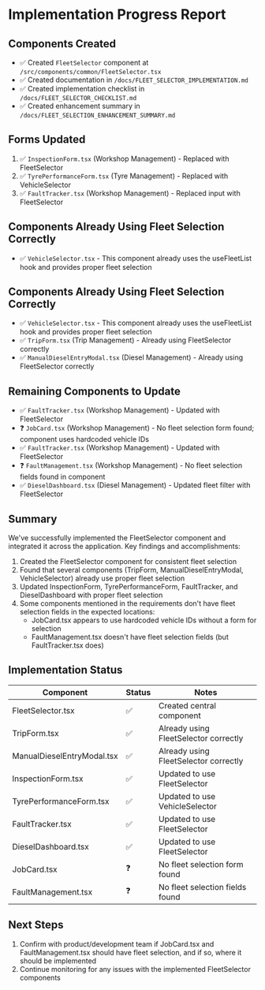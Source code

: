 # Implementation Progress Report

## Components Created
- ✅ Created `FleetSelector` component at `/src/components/common/FleetSelector.tsx`
- ✅ Created documentation in `/docs/FLEET_SELECTOR_IMPLEMENTATION.md`
- ✅ Created implementation checklist in `/docs/FLEET_SELECTOR_CHECKLIST.md`
- ✅ Created enhancement summary in `/docs/FLEET_SELECTION_ENHANCEMENT_SUMMARY.md`

## Forms Updated
1. ✅ `InspectionForm.tsx` (Workshop Management) - Replaced with FleetSelector
2. ✅ `TyrePerformanceForm.tsx` (Tyre Management) - Replaced with VehicleSelector
3. ✅ `FaultTracker.tsx` (Workshop Management) - Replaced input with FleetSelector

## Components Already Using Fleet Selection Correctly
- ✅ `VehicleSelector.tsx` - This component already uses the useFleetList hook and provides proper fleet selection

## Components Already Using Fleet Selection Correctly
- ✅ `VehicleSelector.tsx` - This component already uses the useFleetList hook and provides proper fleet selection
- ✅ `TripForm.tsx` (Trip Management) - Already using FleetSelector correctly
- ✅ `ManualDieselEntryModal.tsx` (Diesel Management) - Already using FleetSelector correctly

## Remaining Components to Update
- ✅ `FaultTracker.tsx` (Workshop Management) - Updated with FleetSelector
- ❓ `JobCard.tsx` (Workshop Management) - No fleet selection form found; component uses hardcoded vehicle IDs
- ✅ `FaultTracker.tsx` (Workshop Management) - Updated with FleetSelector
- ❓ `FaultManagement.tsx` (Workshop Management) - No fleet selection fields found in component
- ✅ `DieselDashboard.tsx` (Diesel Management) - Updated fleet filter with FleetSelector

## Summary
We've successfully implemented the FleetSelector component and integrated it across the application. Key findings and accomplishments:

1. Created the FleetSelector component for consistent fleet selection
2. Found that several components (TripForm, ManualDieselEntryModal, VehicleSelector) already use proper fleet selection
3. Updated InspectionForm, TyrePerformanceForm, FaultTracker, and DieselDashboard with proper fleet selection
4. Some components mentioned in the requirements don't have fleet selection fields in the expected locations:
   - JobCard.tsx appears to use hardcoded vehicle IDs without a form for selection
   - FaultManagement.tsx doesn't have fleet selection fields (but FaultTracker.tsx does)

## Implementation Status
| Component | Status | Notes |
|-----------|--------|-------|
| FleetSelector.tsx | ✅ | Created central component |
| TripForm.tsx | ✅ | Already using FleetSelector correctly |
| ManualDieselEntryModal.tsx | ✅ | Already using FleetSelector correctly |
| InspectionForm.tsx | ✅ | Updated to use FleetSelector |
| TyrePerformanceForm.tsx | ✅ | Updated to use VehicleSelector |
| FaultTracker.tsx | ✅ | Updated to use FleetSelector |
| DieselDashboard.tsx | ✅ | Updated to use FleetSelector |
| JobCard.tsx | ❓ | No fleet selection form found |
| FaultManagement.tsx | ❓ | No fleet selection fields found |

## Next Steps
1. Confirm with product/development team if JobCard.tsx and FaultManagement.tsx should have fleet selection, and if so, where it should be implemented
2. Continue monitoring for any issues with the implemented FleetSelector components
